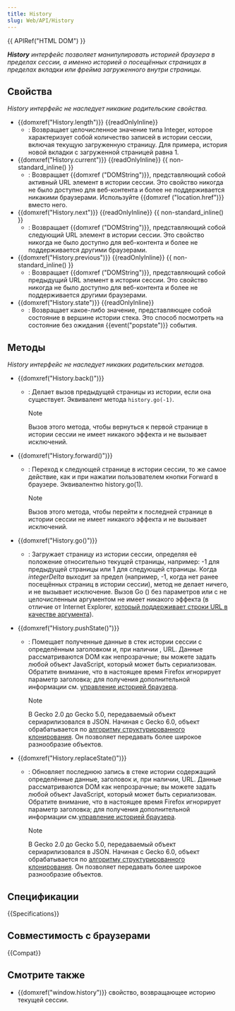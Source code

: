 ```yaml
---
title: History
slug: Web/API/History
---
```


{{ APIRef("HTML DOM") }}

_**History** интерфейс позволяет манипулировать историей браузера в пределах сессии, а именно историей о посещённых страницах в пределах вкладки или фрейма загруженного внутри страницы._

## Свойства

_History интерфейс не наследует никакие родительские свойства._

- {{domxref("History.length")}} {{readOnlyInline}}
  - : Возвращает целочисленное значение типа Integer, которое характеризует собой количество записей в истории сессии, включая текущую загруженную страницу. Для примера, история новой вкладки с загруженной страницей равна 1.
- {{domxref("History.current")}} {{readOnlyInline}} {{ non-standard_inline() }}
  - : Возвращает {{domxref ("DOMString")}}, представляющий собой активный URL элемент в истории сессии. Это свойство никогда не было доступно для веб-контента и более не поддерживается никакими браузерами. Используйте {{domxref ("location.href")}} вместо него.
- {{domxref("History.next")}} {{readOnlyInline}} {{ non-standard_inline() }}
  - : Возвращает {{domxref ("DOMString")}}, представляющий собой следующий URL элемент в истории сессии. Это свойство никогда не было доступно для веб-контента и более не поддерживается другими браузерами.
- {{domxref("History.previous")}} {{readOnlyInline}} {{ non-standard_inline() }}
  - : Возвращает {{domxref ("DOMString")}}, представляющий собой предыдущий URL элемент в истории сессии. Это свойство никогда не было доступно для веб-контента и более не поддерживается другими браузерами.
- {{domxref("History.state")}} {{readOnlyInline}}
  - : Возвращает какое-либо значение, представляющее собой состояние в вершине истории стека. Это способ посмотреть на состояние без ожидания {{event("popstate")}} события.

## Методы

_History интерфейс не наследует никаких родительских методов._

- {{domxref("History.back()")}}

  - : Делает вызов предыдущей страницы из истории, если она существует. Эквивалент метода `history.go(-1)`.

    > [!NOTE]
    > Вызов этого метода, чтобы вернуться к первой странице в истории сессии не имеет никакого эффекта и не вызывает исключений.

- {{domxref("History.forward()")}}

  - : Переход к следующей странице в истории сессии, то же самое действие, как и при нажатии пользователем кнопки Forward в браузере. Эквивалентно history.go(1).

    > [!NOTE]
    > Вызов этого метода, чтобы перейти к последней странице в истории сессии не имеет никакого эффекта и не вызывает исключений.

- {{domxref("History.go()")}}
  - : Загружает страницу из истории сессии, определяя её положение относительно текущей страницы, например: -1 для предыдущей страницы или 1 для следующей страницы. Когда _integerDelta_ выходит за предел (например, -1, когда нет ранее посещённых страниц в истории сессии), метод не делает ничего, и не вызывает исключение. Вызов Go () без параметров или с не целочисленным аргументом не имеет никакого эффекта (в отличие от Internet Explorer, [который поддерживает строки URL в качестве аргумента](<http://msdn.microsoft.com/en-us/library/ms536443(VS.85).aspx>)).
- {{domxref("History.pushState()")}}

  - : Помещает полученные данные в стек истории сессии с определённым заголовком и, при наличии , URL. Данные рассматриваются DOM как непрозрачные; вы можете задать любой объект JavaScript, который может быть сериализован. Обратите внимание, что в настоящее время Firefox игнорирует параметр заголовка; для получения дополнительной информации см. [управление историей браузера](/en/DOM/Manipulating_the_browser_history).

    > [!NOTE]
    > В Gecko 2.0 до Gecko 5.0, передаваемый объект сериарилизовался в JSON. Начиная с Gecko 6.0, объект обрабатывается по [алгоритму структурированного клонирования](/ru/docs/Web/API/Web_Workers_API/Structured_clone_algorithm). Он позволяет передавать более широкое разнообразие объектов.

- {{domxref("History.replaceState()")}}

  - : Обновляет последнюю запись в стеке истории содержащий определённые данные, заголовок и, при наличии, URL. Данные рассматриваются DOM как непрозрачные; вы можете задать любой объект JavaScript, который может быть сериализован. Обратите внимание, что в настоящее время Firefox игнорирует параметр заголовка; для получения дополнительной информации см.[управление историей браузера](/en/DOM/Manipulating_the_browser_history).

    > [!NOTE]
    > В Gecko 2.0 до Gecko 5.0, передаваемый объект сериарилизовался в JSON. Начиная с Gecko 6.0, объект обрабатывается по [алгоритму структурированного клонирования](/ru/docs/Web/API/Web_Workers_API/Structured_clone_algorithm). Он позволяет передавать более широкое разнообразие объектов.

## Спецификации

{{Specifications}}

## Совместимость с браузерами

{{Compat}}

## Смотрите также

- {{domxref("window.history")}} свойство, возвращающее историю текущей сессии.
